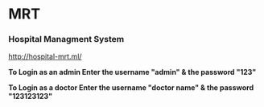 # MRT
### Hospital Managment System 

http://hospital-mrt.ml/

**To Login as an admin Enter the username "admin" & the password "123"**

**To Login as a doctor Enter the username "doctor name" & the password "123123123"**
